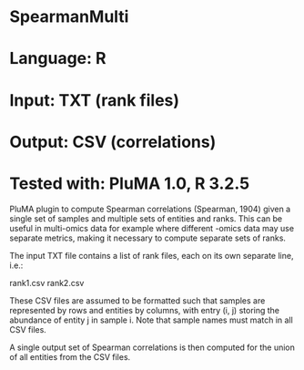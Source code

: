 # SpearmanMulti
# Language: R
# Input: TXT (rank files)
# Output: CSV (correlations)
# Tested with: PluMA 1.0, R 3.2.5

PluMA plugin to compute Spearman correlations (Spearman, 1904) given
 a single set of samples and multiple sets of entities and ranks.
This can be useful in multi-omics data for example where different -omics
data may use separate metrics, making it necessary to compute separate sets of ranks.

The input TXT file contains a list of rank files, each on its own separate line, i.e.:

rank1.csv
rank2.csv

These CSV files are assumed to be formatted such that samples are represented by rows
and entities by columns, with entry (i, j) storing the abundance of entity j in sample i.
Note that sample names must match in all CSV files.

A single output set of Spearman correlations is then computed for the union of all 
entities from the CSV files.
